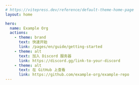 ```yaml
---
# https://vitepress.dev/reference/default-theme-home-page
layout: home

hero:
  name: Example Org
  actions:
    - theme: brand
      text: 快速开始
      link: /pages/en/guide/getting-started
    - theme: alt
      text: 加入 Discord 服务器
      link: https://discord.gg/link-to-your-discord
    - theme: alt
      text: 在 GitHub 上查看
      link: https://github.com/example-org/example-repo
---
```

